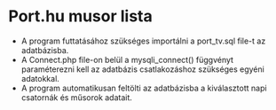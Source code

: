 # Port.hu musor lista

- A program futtatásához szükséges importálni a port_tv.sql file-t az adatbázisba.
- A Connect.php file-on belül a mysqli_connect() függvényt paraméterezni kell az adatbázis csatlakozáshoz szükséges egyéni adatokkal.
- A program automatikusan feltölti az adatbázisba a kiválasztott napi csatornák és műsorok adatait.